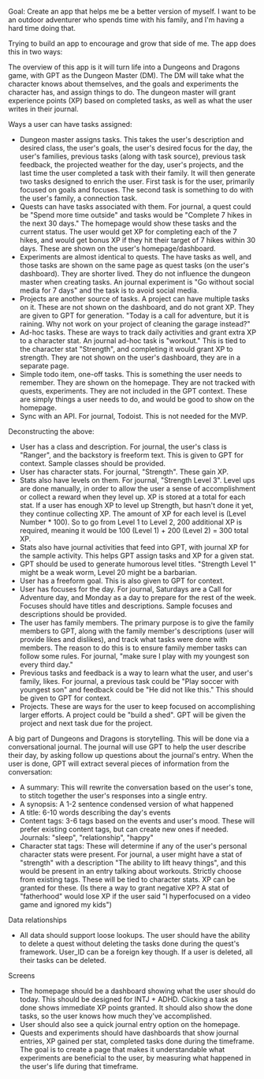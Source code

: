 Goal: Create an app that helps me be a better version of myself. I want to be an outdoor adventurer who spends time with his family, and I'm having a hard time doing that.

Trying to build an app to encourage and grow that side of me. The app does this in two ways:

The overview of this app is it will turn life into a Dungeons and Dragons game, with GPT as the Dungeon Master (DM). The DM will take what the character knows about themselves, and the goals and experiments the character has, and assign things to do. The dungeon master will grant experience points (XP) based on completed tasks, as well as what the user writes in their journal.

Ways a user can have tasks assigned:
- Dungeon master assigns tasks. This takes the user's description and desired class, the user's goals, the user's desired focus for the day, the user's families, previous tasks (along with task source), previous task feedback, the projected weather for the day, user's projects, and the last time the user completed a task with their family. It will then generate two tasks designed to enrich the user. First task is for the user, primarily focused on goals and focuses. The second task is something to do with the user's family, a connection task.
- Quests can have tasks associated with them. For journal, a quest could be "Spend more time outside" and tasks would be "Complete 7 hikes in the next 30 days." The homepage would show these tasks and the current status. The user would get XP for completing each of the 7 hikes, and would get bonus XP if they hit their target of 7 hikes within 30 days. These are shown on the user's homepage/dashboard.
- Experiments are almost identical to quests. The have tasks as well, and those tasks are shown on the same page as quest tasks (on the user's dashboard). They are shorter lived. They do not influence the dungeon master when creating tasks. An journal experiment is "Go without social media for 7 days" and the task is to avoid social media.
- Projects are another source of tasks. A project can have multiple tasks on it. These are not shown on the dashboard, and do not grant XP. They are given to GPT for generation. "Today is a call for adventure, but it is raining. Why not work on your project of cleaning the garage instead?"
- Ad-hoc tasks. These are ways to track daily activities and grant extra XP to a character stat. An journal ad-hoc task is "workout." This is tied to the character stat "Strength", and completing it would grant XP to strength. They are not shown on the user's dashboard, they are in a separate page.
- Simple todo item, one-off tasks. This is something the user needs to remember. They are shown on the homepage. They are not tracked with quests, experiments. They are not included in the GPT context. These are simply things a user needs to do, and would be good to show on the homepage.
- Sync with an API. For journal, Todoist. This is not needed for the MVP.

Deconstructing the above:
- User has a class and description. For journal, the user's class is "Ranger", and the backstory is freeform text. This is given to GPT for context. Sample classes should be provided. 
- User has character stats. For journal, "Strength". These gain XP. 
- Stats also have levels on them. For journal, "Strength Level 3". Level ups are done manually,  in order to allow the user a sense of accomplishment or collect a reward when they level up. XP is stored at a total for each stat. If a user has enough XP to level up Strength, but hasn't done it yet, they continue collecting XP. The amount of XP for each level is (Level Number * 100). So to go from Level 1 to Level 2, 200 additional XP is required, meaning it would be 100 (Level 1) + 200 (Level 2) = 300 total XP.
- Stats also have journal activities that feed into GPT, with journal XP for the sample activity. This helps GPT assign tasks and XP for a given stat.
- GPT should be used to generate humorous level titles. "Strength Level 1" might be a weak worm, Level 20 might be a barbarian.
- User has a freeform goal. This is also given to GPT for context.
- User has focuses for the day. For journal, Saturdays are a Call for Adventure day, and Monday as a day to prepare for the rest of the week. Focuses should have titles and descriptions. Sample focuses and descriptions should be provided.
- The user has family members. The primary purpose is to give the family members to GPT, along with the family member's descriptions (user will provide likes and dislikes), and track what tasks were done with members. The reason to do this is to ensure family member tasks can follow some rules. For journal, "make sure I play with my youngest son every third day."
- Previous tasks and feedback is a way to learn what the user, and user's family, likes. For journal, a previous task could be "Play soccer with youngest son" and feedback could be "He did not like this." This should be given to GPT for context.
- Projects. These are ways for the user to keep focused on accomplishing larger efforts. A project could be "build a shed". GPT will be given the project and next task due for the project.

A big part of Dungeons and Dragons is storytelling. This will be done via a conversational journal. The journal will use GPT to help the user describe their day, by asking follow up questions about the journal's entry. When the user is done, GPT will extract several pieces of information from the conversation:
- A summary: This will rewrite the conversation based on the user's tone, to stitch together the user's responses into a single entry. 
- A synopsis: A 1-2 sentence condensed version of what happened
- A title: 6-10 words describing the day's events
- Content tags: 3-6 tags based on the events and user's mood. These will prefer existing content tags, but can create new ones if needed. Journals: "sleep", "relationship", "happy"
- Character stat tags: These will determine if any of the user's personal character stats were present. For journal, a user might have a stat of "strength" with a description "The ability to lift heavy things", and this would be present in an entry talking about workouts. Strictly choose from existing tags. These will be tied to character stats. XP can be granted for these. (Is there a way to grant negative XP? A stat of "fatherhood" would lose XP if the user said "I hyperfocused on a video game and ignored my kids")

Data relationships
- All data should support loose lookups. The user should have the ability to delete a quest without deleting the tasks done during the quest's framework. User_ID can be a foreign key though. If a user is deleted, all their tasks can be deleted.

Screens
- The homepage should be a dashboard showing what the user should do today. This should be designed for INTJ + ADHD. Clicking a task as done shows immediate XP points granted. It should also show the done tasks, so the user knows how much they've accomplished.
- User should also see a quick journal entry option on the homepage.
- Quests and experiments should have dashboards that show journal entries, XP gained per stat, completed tasks done during the timeframe. The goal is to create a page that makes it understandable what experiments are beneficial to the user, by measuring what happened in the user's life during that timeframe.
